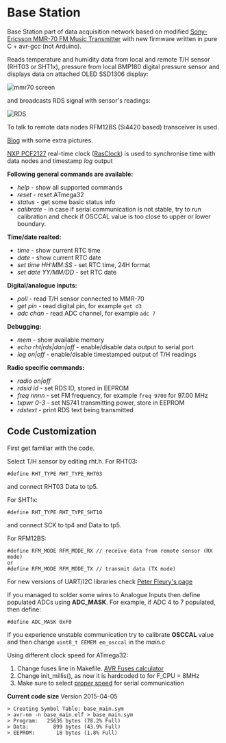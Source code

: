 Base Station
============

Base Station part of data acquisition network based on modified [Sony-Ericsson MMR-70 FM Music Transmitter](http://www.mikrocontroller.net/attachment/140251/MMR70.pdf) with new firmware written in pure C + avr-gcc (not Arduino).

Reads temperature and humidity data from local and remote T/H sensor (RHT03 or SHT1x), pressure from local BMP180 digital pressure sensor and displays data on attached OLED SSD1306 display:

![mmr70 screen](http://achilikin.com/github/mmr-mod-03.png)

and broadcasts RDS signal with sensor's readings:

![RDS](http://3.bp.blogspot.com/-cB2P4Qp3eOI/U4kIqX7pSPI/AAAAAAAAASs/hKfAir5Qco4/s1600/screenshot.png)

To talk to remote data nodes RFM12BS (Si4420 based) transceiver is used.
 
[Blog](http://achilikin.blogspot.ie/2014/06/sony-ericsson-mmr-70-modding-extreme.html) with some extra pictures.

[NXP PCF2127](http://www.nxp.com/documents/data_sheet/PCF2127.pdf) real-time clock ([RasClock](http://afterthoughtsoftware.com/products/rasclock)) is used to synchronise time with data nodes and timestamp *log* output

**Following general commands are available:**
* _help_ - show all supported commands
* _reset_ - reset ATmega32
* _status_ - get some basic status info
* _calibrate_ - in case if serial communication is not stable, try to run calibration and check if OSCCAL value is too close to upper or lower boundary.

**Time/date realted:**
* _time_ - show current RTC time 
* _date_ - show current RTC date
* _set time HH:MM:SS_ - set RTC time, 24H format
* _set date YY/MM/DD_ - set RTC date

**Digital/analogue inputs:**
* _poll_ - read T/H sensor connected to MMR-70
* _get pin_ - read digital pin, for example `get d3`
* _adc chan_ - read ADC channel, for example `adc 7`

**Debugging:**
* _mem_ - show available memory
* _echo rht|rds|dan|off_ - enable/disable data output to serial port
* _log on|off_ - enable/disable timestamped output of T/H readings


**Radio specific commands:**
* _radio on|off_
* _rdsid id_ - set RDS ID, stored in EEPROM
* _freq nnnn_ - set FM frequency, for example `freq 9700` for 97.00 MHz
* _txpwr 0-3_ - set NS741 transmitting power, store in EEPROM
* _rdstext_ - print RDS text being transmitted

Code Customization
------------------

First get familiar with the code.

Select T/H sensor by editing rht.h. For RHT03:
```
#define RHT_TYPE RHT_TYPE_RHT03
```
and connect RHT03 Data to tp5.

For SHT1x:
```
#define RHT_TYPE RHT_TYPE_SHT10
```
and connect SCK to tp4 and Data to tp5.

For RFM12BS:
```
#define RFM_MODE RFM_MODE_RX // receive data from remote sensor (RX mode)
or
#define RFM_MODE RFM_MODE_TX // transmit data (TX mode)
```

For new versions of UART/I2C libraries check [Peter Fleury's page](http://homepage.hispeed.ch/peterfleury/avr-software.html)

If you managed to solder some wires to Analogue Inputs then define populated ADCs using **ADC_MASK**.
For example, if ADC 4 to 7 populated, then define:
```
#define ADC_MASK 0xF0
```

If you experience unstable communication try to calibrate **OSCCAL** value and then change ```uint8_t EEMEM em_osccal``` in the *main.c*

Using different clock speed for ATmega32:

1. Change fuses line in Makefile. [AVR Fuses calculator](http://www.engbedded.com/fusecalc)
2. Change init_millis(), as now it is hardcoded to for F_CPU = 8MHz
3. Make sure to select [proper speed](http://www.wormfood.net/avrbaudcalc.php) for serial communication

**Current code size**
Version 2015-04-05
```
> Creating Symbol Table: base_main.sym
> avr-nm -n base_main.elf > base_main.sym
> Program:   25636 bytes (78.2% Full)
> Data:        899 bytes (43.9% Full)
> EEPROM:       18 bytes (1.8% Full)
```
